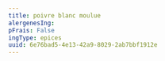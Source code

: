 ```yaml
---
title: poivre blanc moulue
alergenesIng:
pFrais: False
ingType: epices
uuid: 6e76bad5-4e13-42a9-8029-2ab7bbf1912e
---
```

